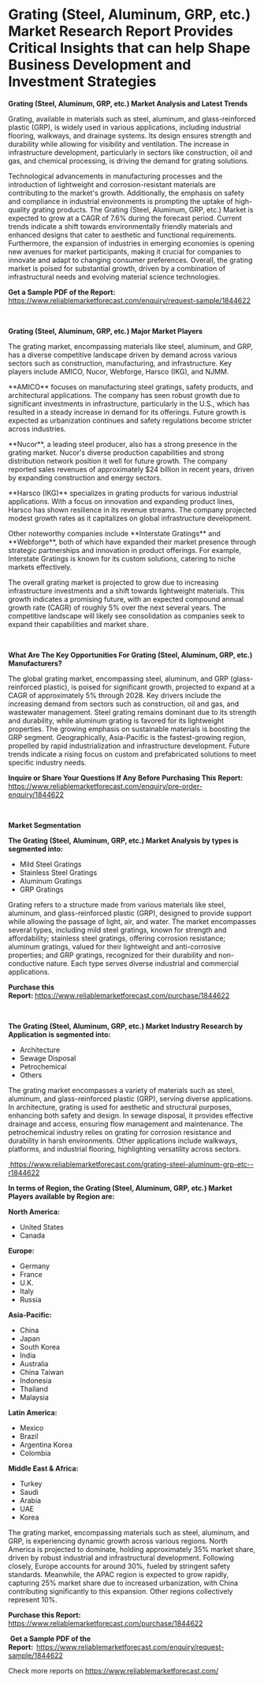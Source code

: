 <p><h1>Grating (Steel, Aluminum, GRP, etc.) Market Research Report Provides Critical Insights that can help Shape Business Development and Investment Strategies</h1></p><p><strong>Grating (Steel, Aluminum, GRP, etc.) Market Analysis and Latest Trends</strong></p>
<p><p>Grating, available in materials such as steel, aluminum, and glass-reinforced plastic (GRP), is widely used in various applications, including industrial flooring, walkways, and drainage systems. Its design ensures strength and durability while allowing for visibility and ventilation. The increase in infrastructure development, particularly in sectors like construction, oil and gas, and chemical processing, is driving the demand for grating solutions. </p><p>Technological advancements in manufacturing processes and the introduction of lightweight and corrosion-resistant materials are contributing to the market's growth. Additionally, the emphasis on safety and compliance in industrial environments is prompting the uptake of high-quality grating products. The Grating (Steel, Aluminum, GRP, etc.) Market is expected to grow at a CAGR of 7.6% during the forecast period. Current trends indicate a shift towards environmentally friendly materials and enhanced designs that cater to aesthetic and functional requirements. Furthermore, the expansion of industries in emerging economies is opening new avenues for market participants, making it crucial for companies to innovate and adapt to changing consumer preferences. Overall, the grating market is poised for substantial growth, driven by a combination of infrastructural needs and evolving material science technologies.</p></p>
<p><strong>Get a Sample PDF of the Report:&nbsp;</strong> <a href="https://www.reliablemarketforecast.com/enquiry/request-sample/1844622?utm_campaign=2042&utm_medium=2&utm_source=Github&utm_content=ia&utm_term=03022025&utm_id=grating-steel-aluminum-grp-etc">https://www.reliablemarketforecast.com/enquiry/request-sample/1844622</a></p>
<p>&nbsp;</p>
<p><strong>Grating (Steel, Aluminum, GRP, etc.) Major Market Players</strong></p>
<p><p>The grating market, encompassing materials like steel, aluminum, and GRP, has a diverse competitive landscape driven by demand across various sectors such as construction, manufacturing, and infrastructure. Key players include AMICO, Nucor, Webforge, Harsco (IKG), and NJMM.</p><p>**AMICO** focuses on manufacturing steel gratings, safety products, and architectural applications. The company has seen robust growth due to significant investments in infrastructure, particularly in the U.S., which has resulted in a steady increase in demand for its offerings. Future growth is expected as urbanization continues and safety regulations become stricter across industries.</p><p>**Nucor**, a leading steel producer, also has a strong presence in the grating market. Nucor's diverse production capabilities and strong distribution network position it well for future growth. The company reported sales revenues of approximately $24 billion in recent years, driven by expanding construction and energy sectors.</p><p>**Harsco (IKG)** specializes in grating products for various industrial applications. With a focus on innovation and expanding product lines, Harsco has shown resilience in its revenue streams. The company projected modest growth rates as it capitalizes on global infrastructure development.</p><p>Other noteworthy companies include **Interstate Gratings** and **Webforge**, both of which have expanded their market presence through strategic partnerships and innovation in product offerings. For example, Interstate Gratings is known for its custom solutions, catering to niche markets effectively.</p><p>The overall grating market is projected to grow due to increasing infrastructure investments and a shift towards lightweight materials. This growth indicates a promising future, with an expected compound annual growth rate (CAGR) of roughly 5% over the next several years. The competitive landscape will likely see consolidation as companies seek to expand their capabilities and market share.</p></p>
<p>&nbsp;</p>
<p><strong>What Are The Key Opportunities For Grating (Steel, Aluminum, GRP, etc.) Manufacturers?</strong></p>
<p><p>The global grating market, encompassing steel, aluminum, and GRP (glass-reinforced plastic), is poised for significant growth, projected to expand at a CAGR of approximately 5% through 2028. Key drivers include the increasing demand from sectors such as construction, oil and gas, and wastewater management. Steel grating remains dominant due to its strength and durability, while aluminum grating is favored for its lightweight properties. The growing emphasis on sustainable materials is boosting the GRP segment. Geographically, Asia-Pacific is the fastest-growing region, propelled by rapid industrialization and infrastructure development. Future trends indicate a rising focus on custom and prefabricated solutions to meet specific industry needs.</p></p>
<p><strong>Inquire or Share Your Questions If Any Before Purchasing This Report:</strong> <a href="https://www.reliablemarketforecast.com/enquiry/pre-order-enquiry/1844622?utm_campaign=2042&utm_medium=2&utm_source=Github&utm_content=ia&utm_term=03022025&utm_id=grating-steel-aluminum-grp-etc">https://www.reliablemarketforecast.com/enquiry/pre-order-enquiry/1844622</a></p>
<p>&nbsp;</p>
<p><strong>Market Segmentation</strong></p>
<p><strong>The Grating (Steel, Aluminum, GRP, etc.) Market Analysis by types is segmented into:</strong></p>
<p><ul><li>Mild Steel Gratings</li><li>Stainless Steel Gratings</li><li>Aluminum Gratings</li><li>GRP Gratings</li></ul></p>
<p><p>Grating refers to a structure made from various materials like steel, aluminum, and glass-reinforced plastic (GRP), designed to provide support while allowing the passage of light, air, and water. The market encompasses several types, including mild steel gratings, known for strength and affordability; stainless steel gratings, offering corrosion resistance; aluminum gratings, valued for their lightweight and anti-corrosive properties; and GRP gratings, recognized for their durability and non-conductive nature. Each type serves diverse industrial and commercial applications.</p></p>
<p><strong>Purchase this Report:&nbsp;</strong><a href="https://www.reliablemarketforecast.com/purchase/1844622?utm_campaign=2042&utm_medium=2&utm_source=Github&utm_content=ia&utm_term=03022025&utm_id=grating-steel-aluminum-grp-etc">https://www.reliablemarketforecast.com/purchase/1844622</a></p>
<p>&nbsp;</p>
<p><strong>The Grating (Steel, Aluminum, GRP, etc.) Market Industry Research by Application is segmented into:</strong></p>
<p><ul><li>Architecture</li><li>Sewage Disposal</li><li>Petrochemical</li><li>Others</li></ul></p>
<p><p>The grating market encompasses a variety of materials such as steel, aluminum, and glass-reinforced plastic (GRP), serving diverse applications. In architecture, grating is used for aesthetic and structural purposes, enhancing both safety and design. In sewage disposal, it provides effective drainage and access, ensuring flow management and maintenance. The petrochemical industry relies on grating for corrosion resistance and durability in harsh environments. Other applications include walkways, platforms, and industrial flooring, highlighting versatility across sectors.</p></p>
<p><a href="https://www.reliablemarketforecast.com/grating-steel-aluminum-grp-etc--r1844622?utm_campaign=2042&utm_medium=2&utm_source=Github&utm_content=ia&utm_term=03022025&utm_id=grating-steel-aluminum-grp-etc">&nbsp;https://www.reliablemarketforecast.com/grating-steel-aluminum-grp-etc--r1844622</a></p>
<p><strong>In terms of Region, the Grating (Steel, Aluminum, GRP, etc.) Market Players available by Region are:</strong></p>
<p>
    <p> <strong> North America: </strong>
        <ul>
            <li>United States</li>
            <li>Canada</li>
        </ul>
        </p> 
    <p> <strong> Europe: </strong>
        <ul>
            <li>Germany</li>
            <li>France</li>
            <li>U.K.</li>
            <li>Italy</li>
            <li>Russia</li>
        </ul>
        </p> 
    <p> <strong> Asia-Pacific: </strong>
        <ul>
            <li>China</li>
            <li>Japan</li>
            <li>South Korea</li>
            <li>India</li>
            <li>Australia</li>
            <li>China Taiwan</li>
            <li>Indonesia</li>
            <li>Thailand</li>
            <li>Malaysia</li>
        </ul>
        </p> 
    <p> <strong> Latin America: </strong>
        <ul>
            <li>Mexico</li>
            <li>Brazil</li>
            <li>Argentina Korea</li>
            <li>Colombia</li>
        </ul>
        </p> 
    <p> <strong> Middle East & Africa: </strong>
        <ul>
            <li>Turkey</li>
            <li>Saudi</li>
            <li>Arabia</li>
            <li>UAE</li>
            <li>Korea</li>
        </ul>
    </p>
    </p>
<p><p>The grating market, encompassing materials such as steel, aluminum, and GRP, is experiencing dynamic growth across various regions. North America is projected to dominate, holding approximately 35% market share, driven by robust industrial and infrastructural development. Following closely, Europe accounts for around 30%, fueled by stringent safety standards. Meanwhile, the APAC region is expected to grow rapidly, capturing 25% market share due to increased urbanization, with China contributing significantly to this expansion. Other regions collectively represent 10%.</p></p>
<p><strong>Purchase this Report: </strong><a href="https://www.reliablemarketforecast.com/purchase/1844622?utm_campaign=2042&utm_medium=2&utm_source=Github&utm_content=ia&utm_term=03022025&utm_id=grating-steel-aluminum-grp-etc">https://www.reliablemarketforecast.com/purchase/1844622</a></p>
<p>&nbsp;<strong>Get a Sample PDF of the Report:&nbsp;&nbsp;</strong><a href="https://www.reliablemarketforecast.com/enquiry/request-sample/1844622?utm_campaign=2042&utm_medium=2&utm_source=Github&utm_content=ia&utm_term=03022025&utm_id=grating-steel-aluminum-grp-etc">https://www.reliablemarketforecast.com/enquiry/request-sample/1844622</a></p>
<p><strong></strong></p>
<p>Check more reports on <a href="https://www.reliablemarketforecast.com/?utm_campaign=2042&utm_medium=2&utm_source=Github&utm_content=ia&utm_term=03022025&utm_id=grating-steel-aluminum-grp-etc">https://www.reliablemarketforecast.com/</a></p>